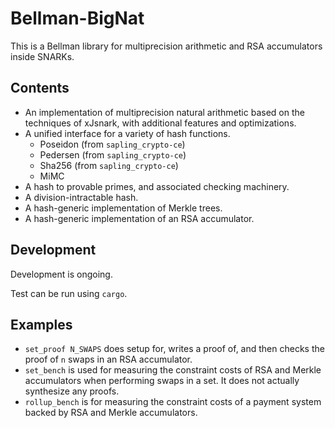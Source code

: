 # Bellman-BigNat

This is a Bellman library for multiprecision arithmetic and RSA accumulators
inside SNARKs.

## Contents

   * An implementation of multiprecision natural arithmetic based on the
      techniques of xJsnark, with additional features and optimizations.
   * A unified interface for a variety of hash functions.
      * Poseidon (from `sapling_crypto-ce`)
      * Pedersen (from `sapling_crypto-ce`)
      * Sha256 (from `sapling_crypto-ce`)
      * MiMC
   * A hash to provable primes, and associated checking machinery.
   * A division-intractable hash.
   * A hash-generic implementation of Merkle trees.
   * A hash-generic implementation of an RSA accumulator.

## Development

Development is ongoing.

Test can be run using `cargo`.

## Examples

   * `set_proof N_SWAPS` does setup for, writes a proof of, and then checks the
      proof of `n` swaps in an RSA accumulator.
   * `set_bench` is used for measuring the constraint costs of RSA and Merkle
      accumulators when performing swaps in a set. It does not actually
      synthesize any proofs.
   * `rollup_bench` is for measuring the constraint costs of a payment system
      backed by RSA and Merkle accumulators.

